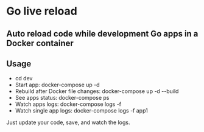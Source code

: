 # Go live reload

## Auto reload code while development Go apps in a Docker container

## Usage
* cd dev
* Start app: docker-compose up -d
* Rebuild after Docker file changes: docker-compose up -d --build
* See apps status: docker-compose ps
* Watch apps logs: docker-compose logs -f
* Watch single app logs: docker-compose logs -f app1

Just update your code, save, and watch the logs.
